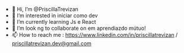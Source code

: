 - 👋 Hi, I’m @PriscillaTrevizan
- 👀 I’m interested in  iniciar como dev
- 🌱 I’m currently learning  Js e React
- 💞️ I’m look ng to collaborate on  em aprendiazdo mútuo!
- 📫 How to reach me : https://www.linkedin.com/in/priscillatrevizan / priscillatrevizan.dev@gmail.com

<!---
PriscillaTrevizan/PriscillaTrevizan is a ✨ special ✨ repository because its `README.md` (this file) appears on your GitHub profile.
You can click the Preview link to take a look at your changes.
--->
